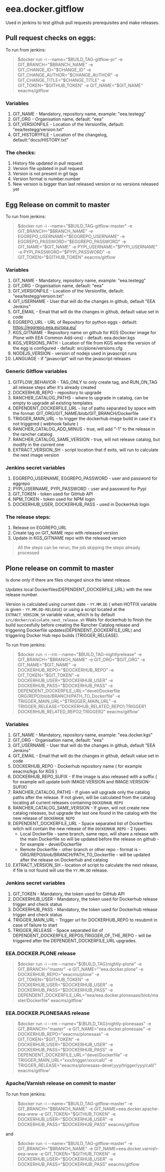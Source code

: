 # eea.docker.gitflow
Used in jenkins to test github pull requests prerequisites and make releases.

## Pull request checks on eggs:

To run from jenkins:

> $docker run -i --name="$BUILD_TAG-gitflow-pr" -e GIT_BRANCH="$BRANCH_NAME" -e GIT_CHANGE_ID="$CHANGE_ID" -e GIT_CHANGE_AUTHOR="$CHANGE_AUTHOR" -e GIT_CHANGE_TITLE="$CHANGE_TITLE" -e GIT_TOKEN="$GITHUB_TOKEN" -e GIT_NAME="$GIT_NAME" eeacms/gitflow

### Variables
1. GIT_NAME - Mandatory, repository name, example: "eea.testegg"
2. GIT_ORG  - Organisation name, default: "eea"
3. GIT_VERSIONFILE - Location of the Versionfile, default: "eea/testegg/version.txt"
4. GIT_HISTORYFILE - Location of the changelog, default:"docs/HISTORY.txt"


### The checks:
1. History file updated in pull request
1. Version file updated in pull request
1. Version is not present in git tags
1. Version format is number.number
1. New version is bigger than last released version or no versions released yet


## Egg Release on commit to master

To run from jenkins:

> $docker run -i --name="$BUILD_TAG-gitflow-master" -e GIT_BRANCH="$BRANCH_NAME" -e EGGREPO_USERNAME="$EGGREPO_USERNAME" -e EGGREPO_PASSWORD="$EGGREPO_PASSWORD" -e GIT_NAME="$GIT_NAME"  -e PYPI_USERNAME="$PYPI_USERNAME"  -e PYPI_PASSWORD="$PYPI_PASSWORD" -e GIT_TOKEN="$GITHUB_TOKEN" eeacms/gitflow


### Variables
1. GIT_NAME - Mandatory, repository name, example: "eea.testegg"
2. GIT_ORG  - Organisation name, default: "eea"
3. GIT_VERSIONFILE - Location of the Versionfile, default: "eea/testegg/version.txt"
4. GIT_USERNAME - User that will do the changes in github, default "EEA Jenkins"
4. GIT_EMAIL - Email that will do the changes in github, default value set in code
1. EGGREPO_URL - URL of Repository for python eggs - default: https://eggrepo.eea.europa.eu/
1. KGS_GITNAME - Repository name on github for KGS (Docker image for Plone with EEA Common Add-ons) - default: eea.docker.kgs
1. KGS_VERSIONS_PATH - Location of file from KGS where the version of the egg is configured  - default: src/plone/versions.cfg
1. NODEJS_VERSION - version of nodejs used in javascript runs
1. LANGUAGE - if "javascript" will run the javascript releases

### Generic Gitflow variables
1. GITFLOW_BEHAVIOR - TAG_ONLY to only create tag, and RUN_ON_TAG all release steps after it's already created  
2. DOCKERHUB_REPO - repository to upgrade
1. RANCHER_CATALOG_PATHS - where to upgrade in catalog, can be empty to upgrade all existing templates
1. DEPENDENT_DOCKERFILE_URL - list of paths separated by space with the format: GIT_ORG/GIT_NAME/blob/GIT_BRANCH/Dockerfile
1. TRIGGER_MAIN_URL - to trigger the dockerhub image build in case it's not triggered ( webhook failure )
1. RANCHER_CATALOG_ADD_MINUS - true, will add "-1" to the release in the rancher catalog
1. RANCHER_CATALOG_SAME_VERSION - true, will not release catalog, but modify in the current one
1. EXTRACT_VERSION_SH - script location that if exits, will run to calculate the next image version


### Jenkins secret variables
1. EGGREPO_USERNAME, EGGREPO_PASSWORD - user and password for eggrepo
2. PYPI_USERNAME, PYPI_PASSWORD -  user and password for Pypi
3. GIT_TOKEN - token used for GitHub API
4. NPM_TOKEN - token used for NPM login
5. DOCKERHUB_USER, DOCKERHUB_PASS - used in DockerHub login

### The release steps:
1. Release on EGGREPO_URL
2. Create tag on GIT_NAME repo with released version
3. Update in KGS_GITNAME repo with the released version

> All the steps can be rerun, the job skipping the steps already processed	          	

## Plone release on commit to master

Is done only if there are files changed since the latest release. 

Updates local Dockerfiles(DEPENDENT_DOCKERFILE_URL) with the new release number.

Version is calculated using current date - `YY.MM.DD` ( when HOTFIX variable is given -  `YY.MM.DD-RELEASE`)  or using a script located at the `EXTRACT_VERSION_SH` variable value, which is by default `src/docker/calculate_next_release.sh`
Waits for dockerhub to finish the build succesfully before creating the Rancher Catalog release and triggering Dockerfile updates(DEPENDENT_DOCKERFILE_URL) and triggering Docker Hub repo builds (TRIGGER_RELEASE).

To run from jenkins:

> $docker run -i --rm --name="$BUILD_TAG-nightlyrelease" -e GIT_BRANCH="$BRANCH_NAME" -e GIT_ORG="$GIT_ORG" -e GIT_NAME="$GIT_NAME" -e DOCKERHUB_REPO="$DOCKERHUB_REPO" -e GIT_TOKEN="$GIT_TOKEN" -e DOCKERHUB_USER="$DOCKERHUB_USER" -e DOCKERHUB_PASS="$DOCKERHUB_PASS"  -e DEPENDENT_DOCKERFILE_URL="devel/Dockerfile ORG/REPO/blob/BRANCH/PATH_TO_Dockerfile"  -e TRIGGER_MAIN_URL="$TRIGGER_MAIN_URL" -e TRIGGER_RELEASE="DOCKERHUB_RELATED_REPO1;TRIGGER1 DOCKERHUB_RELATED_REPO2;TRIGGER2" eeacms/gitflow'


### Variables
1. GIT_NAME - Mandatory, repository name, example: "eea.docker.kgs"
2. GIT_ORG  - Organisation name, default: "eea"
4. GIT_USERNAME - User that will do the changes in github, default "EEA Jenkins"
4. GIT_EMAIL - Email that will do the changes in github, default value set in code
1. DOCKERHUB_REPO - Dockerhub repository name ( for example eeacms/kgs for KGS )
1. DOCKERHUB_REPO_SUFIX - If the image is also released with a suffix ( for example will update both IMAGE:VERSION and IMAGE:VERSION-SUFIX) 
1. RANCHER_CATALOG_PATHS - If given will upgrade only the catalog paths after the release. If not given, will be calculated from the catalog locating all current releases containing `DOCKERHUB_REPO`
1. RANCHER_CATALOG_SAME_VERSION - If given, will not create new catalog releases, but upgrade the last one found in the catalog with the new release of `DOCKERHUB_REPO`
1. DEPENDENT_DOCKERFILE_URL - Space separated list of Dockerfiles witch will contain the new release of the `DOCKERHUB_REPO` - 2 types:
    * Local Dockerfile  - same branch, same repo, will share a release with the main Dockerfile so will be updated before the release on github - for example - devel/Dockerfile
    * Remote Dockerfile - other branch or other repo - format is - ORG/REPO/blob/BRANCH/PATH_TO_Dockerfile - will be updated after the release on Dockerhub and catalog
1. EXTRACT_VERSION_SH - location of script to calculate the next release, if file is not found will use the `YY.MM.DD` release.


### Jenkins secret variables
1. GIT_TOKEN - Mandatory, the token used for GitHub API
1. DOCKERHUB_USER - Mandatory, the token used for Dockerhub release trigger and check status 
1. DOCKERHUB_PASS - Mandatory, the token used for Dockerhub release trigger and check status
1. TRIGGER_MAIN_URL - Trigger url for DOCKERHUB_REPO to resubmit in case of failure to start
1. TRIGGER_RELEASE - Space separated list of DEPENDENT_DOCKERFILE_REPOS;TRIGGER_OF_THE_REPO - will be triggered after the DEPENDENT_DOCKERFILE_URL upgrades.


### EEA.DOCKER.PLONE release

> $docker run -i --rm --name="${BUILD_TAG}nightly-plone" -e GIT_BRANCH="master" -e GIT_NAME=""eea.docker.plone" -e DOCKERHUB_REPO="eeacms/plone" -e GIT_TOKEN="$GITHUB_TOKEN" -e DOCKERHUB_USER="$DOCKERHUB_USER" -e DOCKERHUB_PASS="$DOCKERHUB_PASS"  -e DEPENDENT_DOCKERFILE_URL="eea/eea.docker.plonesaas/blob/master/Dockerfile" eeacms/gitflow'

### EEA.DOCKER.PLONESAAS release

> $docker run -i --rm --name="${BUILD_TAG}nightly-plonesaas" -e GIT_BRANCH="master" -e GIT_NAME="eea.docker.plonesaas" -e DOCKERHUB_REPO="eeacms/plonesaas" -e GIT_TOKEN="$GIT_TOKEN" -e DOCKERHUB_USER="$DOCKERHUB_USER" -e DOCKERHUB_PASS="$DOCKERHUB_PASS" -e DEPENDENT_DOCKERFILE_URL="devel/Dockerfile" -e TRIGGER_MAIN_URL="xxx/trigger/xxx/call/" -e TRIGGER_RELEASE="eeacms/plonesaas-devel;yyy/trigger/yyy/call/" eeacms/gitflow'

### Apache/Varnish release on commit to master

To run from jenkins:

> $docker run -i --name="$BUILD_TAG-gitflow-master" -e GIT_BRANCH="$BRANCH_NAME" -e GIT_NAME=eea.docker.apache-eea-www  -e GIT_TOKEN="$GITHUB_TOKEN"  -e DOCKERHUB_USER="$DOCKERHUB_USER" -e DOCKERHUB_PASS="$DOCKERHUB_PASS"  eeacms/gitflow

and

> $docker run -i --name="$BUILD_TAG-gitflow-master" -e GIT_BRANCH="$BRANCH_NAME" -e GIT_NAME=eea.docker.varnish-eea-www  -e GIT_TOKEN="$GITHUB_TOKEN"  -e DOCKERHUB_USER="$DOCKERHUB_USER" -e DOCKERHUB_PASS="$DOCKERHUB_PASS"  eeacms/gitflow



